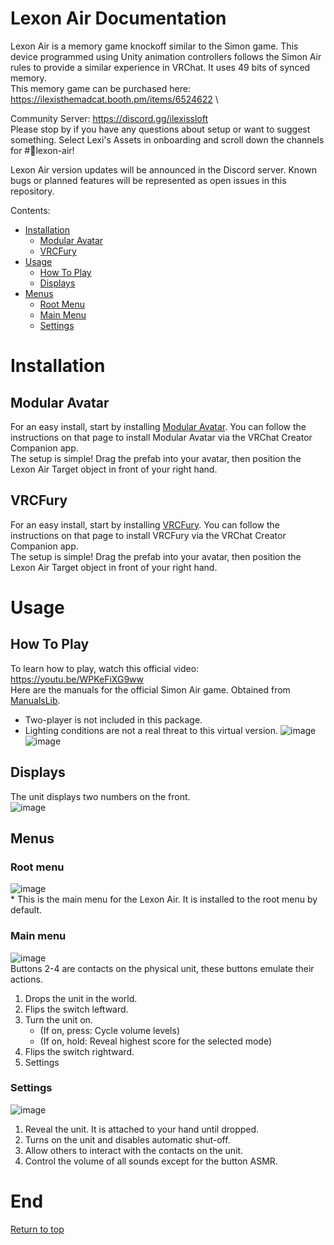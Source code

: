# Lexon Air Documentation
Lexon Air is a memory game knockoff similar to the Simon game. This device programmed using Unity animation controllers follows the Simon Air rules to provide a similar experience in VRChat. It uses 49 bits of synced memory. \
This memory game can be purchased here: https://ilexisthemadcat.booth.pm/items/6524622 \

Community Server: https://discord.gg/ilexissloft \
Please stop by if you have any questions about setup or want to suggest something. Select Lexi's Assets in onboarding and scroll down the channels for #💬lexon-air!

Lexon Air version updates will be announced in the Discord server. Known bugs or planned features will be represented as open issues in this repository.

Contents:
 - [Installation](https://github.com/IlexisTheMadcat/Lexon-Air/blob/main/README.md#installation)
   - [Modular Avatar](https://github.com/IlexisTheMadcat/Lexon-Air/blob/main/README.md#modular-avatar)
   - [VRCFury](https://github.com/IlexisTheMadcat/Lexon-Air/blob/main/README.md#vrcfury)
 - [Usage](https://github.com/IlexisTheMadcat/Lexon-Air/blob/main/README.md#usage)
   - [How To Play](https://github.com/IlexisTheMadcat/Lexon-Air/blob/main/README.md#how-to-play)
   - [Displays](https://github.com/IlexisTheMadcat/Lexon-Air/blob/main/README.md#displays)
 - [Menus](https://github.com/IlexisTheMadcat/Lexon-Air/blob/main/README.md#menus)
   - [Root Menu](https://github.com/IlexisTheMadcat/Lexon-Air/blob/main/README.md#root-menu)
   - [Main Menu](https://github.com/IlexisTheMadcat/Lexon-Air/blob/main/README.md#main-menu)
   - [Settings](https://github.com/IlexisTheMadcat/Lexon-Air/blob/main/README.md#settings)

# Installation
## Modular Avatar
For an easy install, start by installing [Modular Avatar](https://modular-avatar.nadena.dev/docs/intro). You can follow the instructions on that page to install Modular Avatar via the VRChat Creator Companion app. \
The setup is simple! Drag the prefab into your avatar, then position the Lexon Air Target object in front of your right hand.
## VRCFury
For an easy install, start by installing [VRCFury](https://vrcfury.com/download/). You can follow the instructions on that page to install VRCFury via the VRChat Creator Companion app. \
The setup is simple! Drag the prefab into your avatar, then position the Lexon Air Target object in front of your right hand.
  
# Usage
## How To Play
To learn how to play, watch this official video: https://youtu.be/WPKeFiXG9ww \
Here are the manuals for the official Simon Air game. Obtained from [ManualsLib](https://www.manualslib.com/manual/1846450/Hasbro-Gaming-Simon-Air.html).
- Two-player is not included in this package.
- Lighting conditions are not a real threat to this virtual version.
![image](https://github.com/user-attachments/assets/74804969-bd74-4011-b542-11457c088d12) \
![image](https://github.com/user-attachments/assets/d0421e76-72c1-4c70-8a2c-64f6f4dab790)

## Displays
The unit displays two numbers on the front. \
![image](https://github.com/user-attachments/assets/7ff52962-7b6c-4214-a57c-30def6703e60)

## Menus
### Root menu
![image](https://github.com/user-attachments/assets/767e3b4a-1d5a-466a-abc6-a08c3e1ce932) \
\* This is the main menu for the Lexon Air. It is installed to the root menu by default.
### Main menu
![image](https://github.com/user-attachments/assets/64f32a39-f51f-460b-b68a-b4aa87861d7d) \
Buttons 2-4 are contacts on the physical unit, these buttons emulate their actions.
1) Drops the unit in the world.
2) Flips the switch leftward.
3) Turn the unit on.
   - (If on, press: Cycle volume levels)
   - (If on, hold: Reveal highest score for the selected mode)
4) Flips the switch rightward.
5) Settings
### Settings
![image](https://github.com/user-attachments/assets/841f7a3d-0f69-4bea-ab0c-0018b4ecbc7f)
1) Reveal the unit. It is attached to your hand until dropped.
2) Turns on the unit and disables automatic shut-off.
3) Allow others to interact with the contacts on the unit.
4) Control the volume of all sounds except for the button ASMR.

# End
[Return to top](https://github.com/IlexisTheMadcat/Lexon-Air/blob/main/README.md#lexon-air-documentation)
